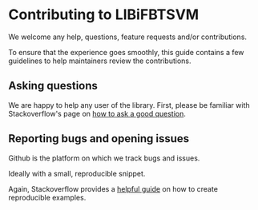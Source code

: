 # Contributing to LIBiFBTSVM

We welcome any help, questions, feature requests and/or contributions.

To ensure that the experience goes smoothly, this guide contains a few guidelines to help maintainers review the contributions.

## Asking questions

We are happy to help any user of the library. First, please be familiar with Stackoverflow's page on [how to ask a good question](https://stackoverflow.com/help/how-to-ask).

## Reporting bugs and opening issues

Github is the platform on which we track bugs and issues.

Ideally with a small, reproducible snippet.

Again, Stackoverflow provides a [helpful guide](https://stackoverflow.com/help/minimal-reproducible-example)
on how to create reproducible examples.
